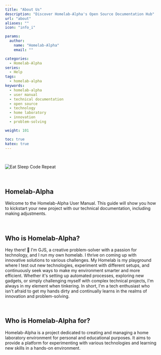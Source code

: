 ```yaml
---
title: "About Us"
description: "Discover Homelab-Alpha's Open Source Documentation Hub"
url: "about"
aliases: ""
icon: "info_i"

params:
  author:
    name: "Homelab-Alpha"
    email: ""

categories:
  - Homelab-Alpha
series:
  - Help
tags:
  - homelab-alpha
keywords:
  - homelab-alpha
  - user manual
  - technical documentation
  - open source
  - technology
  - home laboratory
  - innovation
  - problem-solving

weight: 101

toc: true
katex: true
---
```


<br />

![Eat Sleep Code Repeat](images/eat_sleep_code_repeat.webp)

<br />

## Homelab-Alpha

Welcome to the Homelab-Alpha User Manual. This guide will show you how to
kickstart your new project with our technical documentation, including making
adjustments.

<br />

## Who is Homelab-Alpha?

Hey there! 👋 I'm GJS, a creative problem-solver with a passion for technology,
and I run my own homelab. I thrive on coming up with innovative solutions to
various challenges. My Homelab is my playground where I test out new
technologies, experiment with different setups, and continuously seek ways to
make my environment smarter and more efficient. Whether it's setting up
automated processes, exploring new gadgets, or simply challenging myself with
complex technical projects, I'm always in my element when tinkering. In short,
I'm a tech enthusiast who isn't afraid to get my hands dirty and continually
learns in the realms of innovation and problem-solving.

<br />

## Who is Homelab-Alpha for?

Homelab-Alpha is a project dedicated to creating and managing a home laboratory
environment for personal and educational purposes. It aims to provide a platform
for experimenting with various technologies and learning new skills in a
hands-on environment.
